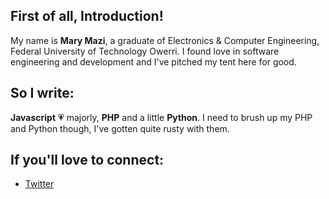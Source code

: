 ## First of all, Introduction!

My name is **Mary Mazi**, a graduate of Electronics & Computer Engineering, Federal University of Technology Owerri. I found love in software engineering and development and I've pitched my tent here for good.

## So I write:
**Javascript** 💗 majorly, **PHP** and a little **Python**. I need to brush up my PHP and Python though, I've gotten quite rusty with them.

## If you'll love to connect:
- [Twitter](https://twitter.com/sheiladadiva)